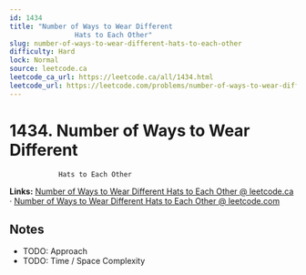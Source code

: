 ```yaml
--- 
id: 1434
title: "Number of Ways to Wear Different
                Hats to Each Other"
slug: number-of-ways-to-wear-different-hats-to-each-other
difficulty: Hard
lock: Normal
source: leetcode.ca
leetcode_ca_url: https://leetcode.ca/all/1434.html
leetcode_url: https://leetcode.com/problems/number-of-ways-to-wear-different-hats-to-each-other/
---
```


# 1434. Number of Ways to Wear Different
                Hats to Each Other

**Links:** [Number of Ways to Wear Different
                Hats to Each Other @ leetcode.ca](https://leetcode.ca/all/1434.html) · [Number of Ways to Wear Different
                Hats to Each Other @ leetcode.com](https://leetcode.com/problems/number-of-ways-to-wear-different-hats-to-each-other/)

## Notes
- TODO: Approach
- TODO: Time / Space Complexity
